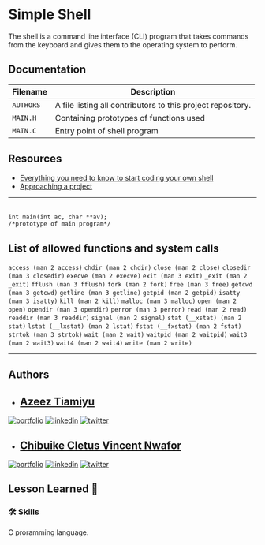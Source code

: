 
# Simple Shell

The shell is a command line interface (CLI) program that takes commands from the keyboard and gives them to the operating system to perform.


## Documentation


| Filename | Description |
| -------- | ----------- |
| `AUTHORS` | A file listing all contributors to this project repository. |
| `MAIN.H`  | Containing prototypes of functions used |
| `MAIN.C`  | Entry point of shell program |

## Resources
+ [Everything you need to know to start coding your own shell](https://intranet.alxswe.com/concepts/64)
+ [Approaching a project](https://intranet.alxswe.com/concepts/350)

--------
######
	int main(int ac, char **av);
	/*prototype of main program*/



## List of allowed functions and system calls

`access (man 2 access)`  `chdir (man 2 chdir)`  `close (man 2 close)`  `closedir (man 3 closedir)`  `execve (man 2 execve)` 
`exit (man 3 exit)`  `_exit (man 2 _exit)`  `fflush (man 3 fflush)`  `fork (man 2 fork)`  `free (man 3 free)` 
`getcwd (man 3 getcwd)`  `getline (man 3 getline)`  `getpid (man 2 getpid)`  `isatty (man 3 isatty)`  `kill (man 2 kill)` 
`malloc (man 3 malloc)`  `open (man 2 open)`  `opendir (man 3 opendir)`  `perror (man 3 perror)`  `read (man 2 read)` 
`readdir (man 3 readdir)`  `signal (man 2 signal)`  `stat (__xstat) (man 2 stat)`  `lstat (__lxstat) (man 2 lstat)` 
`fstat (__fxstat) (man 2 fstat)`  `strtok (man 3 strtok)`  `wait (man 2 wait)`  `waitpid (man 2 waitpid)`  `wait3 (man 2 wait3)` 
`wait4 (man 2 wait4)`  `write (man 2 write)` 

---
## Authors

- ## [Azeez Tiamiyu](https://github.com/hertheyhermee)

[![portfolio](https://img.shields.io/badge/my_portfolio-000?style=for-the-badge&logo=ko-fi&logoColor=white)]()
[![linkedin](https://img.shields.io/badge/linkedin-0A66C2?style=for-the-badge&logo=linkedin&logoColor=white)](https://www.linkedin.com/in/azeez-tiamiyu-39a362229)
[![twitter](https://img.shields.io/badge/twitter-1DA1F2?style=for-the-badge&logo=twitter&logoColor=white)](https://twitter.com/harbdhulharzeez)


- ## [Chibuike Cletus Vincent Nwafor](https://github.com/ConquerorCletus)

[![portfolio](https://img.shields.io/badge/my_portfolio-000?style=for-the-badge&logo=ko-fi&logoColor=white)](https://github.com/ConquerorCletus/simple_shell)
[![linkedin](https://img.shields.io/badge/linkedin-0A66C2?style=for-the-badge&logo=linkedin&logoColor=white)](https://www.linkedin.com/in/chibuike-nwafor-722b88262)
[![twitter](https://img.shields.io/badge/twitter-1DA1F2?style=for-the-badge&logo=twitter&logoColor=white)](https://twitter.com/its_1four?t=OjVXrT_3Rs4AOynPNRCnIw&s=09)

## Lesson Learned :page_with_curl:





### 🛠 Skills
C proramming language.




